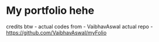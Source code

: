 # My portfolio hehe
credits btw - 
actual codes from - VaibhavAswal
actual repo - https://github.com/VaibhavAswal/myFolio
